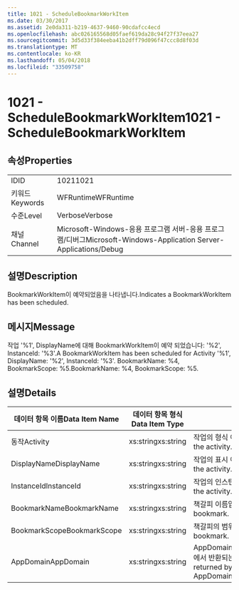 ```yaml
---
title: 1021 - ScheduleBookmarkWorkItem
ms.date: 03/30/2017
ms.assetid: 2e0da311-b219-4637-9460-90cdafcc4ecd
ms.openlocfilehash: abc026165568d05faef619da28c94f27f37eea27
ms.sourcegitcommit: 3d5d33f384eeba41b2dff79d096f47ccc8d8f03d
ms.translationtype: MT
ms.contentlocale: ko-KR
ms.lasthandoff: 05/04/2018
ms.locfileid: "33509758"
---
```

# <a name="1021---schedulebookmarkworkitem"></a><span data-ttu-id="afb5b-102">1021 - ScheduleBookmarkWorkItem</span><span class="sxs-lookup"><span data-stu-id="afb5b-102">1021 - ScheduleBookmarkWorkItem</span></span>
## <a name="properties"></a><span data-ttu-id="afb5b-103">속성</span><span class="sxs-lookup"><span data-stu-id="afb5b-103">Properties</span></span>  
  
|||  
|-|-|  
|<span data-ttu-id="afb5b-104">ID</span><span class="sxs-lookup"><span data-stu-id="afb5b-104">ID</span></span>|<span data-ttu-id="afb5b-105">1021</span><span class="sxs-lookup"><span data-stu-id="afb5b-105">1021</span></span>|  
|<span data-ttu-id="afb5b-106">키워드</span><span class="sxs-lookup"><span data-stu-id="afb5b-106">Keywords</span></span>|<span data-ttu-id="afb5b-107">WFRuntime</span><span class="sxs-lookup"><span data-stu-id="afb5b-107">WFRuntime</span></span>|  
|<span data-ttu-id="afb5b-108">수준</span><span class="sxs-lookup"><span data-stu-id="afb5b-108">Level</span></span>|<span data-ttu-id="afb5b-109">Verbose</span><span class="sxs-lookup"><span data-stu-id="afb5b-109">Verbose</span></span>|  
|<span data-ttu-id="afb5b-110">채널</span><span class="sxs-lookup"><span data-stu-id="afb5b-110">Channel</span></span>|<span data-ttu-id="afb5b-111">Microsoft-Windows-응용 프로그램 서버-응용 프로그램/디버그</span><span class="sxs-lookup"><span data-stu-id="afb5b-111">Microsoft-Windows-Application Server-Applications/Debug</span></span>|  
  
## <a name="description"></a><span data-ttu-id="afb5b-112">설명</span><span class="sxs-lookup"><span data-stu-id="afb5b-112">Description</span></span>  
 <span data-ttu-id="afb5b-113">BookmarkWorkItem이 예약되었음을 나타냅니다.</span><span class="sxs-lookup"><span data-stu-id="afb5b-113">Indicates a BookmarkWorkItem has been scheduled.</span></span>  
  
## <a name="message"></a><span data-ttu-id="afb5b-114">메시지</span><span class="sxs-lookup"><span data-stu-id="afb5b-114">Message</span></span>  
 <span data-ttu-id="afb5b-115">작업 '%1', DisplayName에 대해 BookmarkWorkItem이 예약 되었습니다: '%2', InstanceId: '%3'.</span><span class="sxs-lookup"><span data-stu-id="afb5b-115">A BookmarkWorkItem has been scheduled for Activity '%1', DisplayName: '%2', InstanceId: '%3'.</span></span>  <span data-ttu-id="afb5b-116">BookmarkName: %4, BookmarkScope: %5.</span><span class="sxs-lookup"><span data-stu-id="afb5b-116">BookmarkName: %4, BookmarkScope: %5.</span></span>  
  
## <a name="details"></a><span data-ttu-id="afb5b-117">설명</span><span class="sxs-lookup"><span data-stu-id="afb5b-117">Details</span></span>  
  
|<span data-ttu-id="afb5b-118">데이터 항목 이름</span><span class="sxs-lookup"><span data-stu-id="afb5b-118">Data Item Name</span></span>|<span data-ttu-id="afb5b-119">데이터 항목 형식</span><span class="sxs-lookup"><span data-stu-id="afb5b-119">Data Item Type</span></span>|<span data-ttu-id="afb5b-120">설명</span><span class="sxs-lookup"><span data-stu-id="afb5b-120">Description</span></span>|  
|--------------------|--------------------|-----------------|  
|<span data-ttu-id="afb5b-121">동작</span><span class="sxs-lookup"><span data-stu-id="afb5b-121">Activity</span></span>|<span data-ttu-id="afb5b-122">xs:string</span><span class="sxs-lookup"><span data-stu-id="afb5b-122">xs:string</span></span>|<span data-ttu-id="afb5b-123">작업의 형식 이름입니다.</span><span class="sxs-lookup"><span data-stu-id="afb5b-123">The type name of the activity.</span></span>|  
|<span data-ttu-id="afb5b-124">DisplayName</span><span class="sxs-lookup"><span data-stu-id="afb5b-124">DisplayName</span></span>|<span data-ttu-id="afb5b-125">xs:string</span><span class="sxs-lookup"><span data-stu-id="afb5b-125">xs:string</span></span>|<span data-ttu-id="afb5b-126">작업의 표시 이름입니다.</span><span class="sxs-lookup"><span data-stu-id="afb5b-126">The display name of the activity.</span></span>|  
|<span data-ttu-id="afb5b-127">InstanceId</span><span class="sxs-lookup"><span data-stu-id="afb5b-127">InstanceId</span></span>|<span data-ttu-id="afb5b-128">xs:string</span><span class="sxs-lookup"><span data-stu-id="afb5b-128">xs:string</span></span>|<span data-ttu-id="afb5b-129">작업의 인스턴스 ID입니다.</span><span class="sxs-lookup"><span data-stu-id="afb5b-129">The instance id of the activity.</span></span>|  
|<span data-ttu-id="afb5b-130">BookmarkName</span><span class="sxs-lookup"><span data-stu-id="afb5b-130">BookmarkName</span></span>|<span data-ttu-id="afb5b-131">xs:string</span><span class="sxs-lookup"><span data-stu-id="afb5b-131">xs:string</span></span>|<span data-ttu-id="afb5b-132">책갈피 이름입니다.</span><span class="sxs-lookup"><span data-stu-id="afb5b-132">The name of the bookmark.</span></span>|  
|<span data-ttu-id="afb5b-133">BookmarkScope</span><span class="sxs-lookup"><span data-stu-id="afb5b-133">BookmarkScope</span></span>|<span data-ttu-id="afb5b-134">xs:string</span><span class="sxs-lookup"><span data-stu-id="afb5b-134">xs:string</span></span>|<span data-ttu-id="afb5b-135">책갈피의 범위입니다.</span><span class="sxs-lookup"><span data-stu-id="afb5b-135">The scope of the bookmark.</span></span>|  
|<span data-ttu-id="afb5b-136">AppDomain</span><span class="sxs-lookup"><span data-stu-id="afb5b-136">AppDomain</span></span>|<span data-ttu-id="afb5b-137">xs:string</span><span class="sxs-lookup"><span data-stu-id="afb5b-137">xs:string</span></span>|<span data-ttu-id="afb5b-138">AppDomain.CurrentDomain.FriendlyName에서 반환되는 문자열입니다.</span><span class="sxs-lookup"><span data-stu-id="afb5b-138">The string returned by AppDomain.CurrentDomain.FriendlyName.</span></span>|
